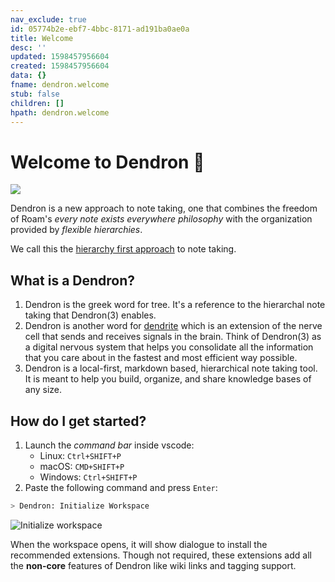 ```yaml
---
nav_exclude: true
id: 05774b2e-ebf7-4bbc-8171-ad191ba0ae0a
title: Welcome
desc: ''
updated: 1598457956604
created: 1598457956604
data: {}
fname: dendron.welcome
stub: false
children: []
hpath: dendron.welcome
---
```

# Welcome to Dendron 🌲

![](https://foundation-prod-assetspublic53c57cce-8cpvgjldwysl.s3-us-west-2.amazonaws.com/assets/logo-256.png)

Dendron is a new approach to note taking, one that combines the freedom of Roam's _every note exists everywhere philosophy_ with the organization provided by _flexible hierarchies_. 

We call this the [hierarchy first approach](https://www.kevinslin.com/notes/3dd58f62-fee5-4f93-b9f1-b0f0f59a9b64.html) to note taking.

## What is a Dendron?

1. Dendron is the greek word for tree. It's a reference to the hierarchal note taking that Dendron(3) enables. 
2. Dendron is another word for [dendrite](https://en.wikipedia.org/wiki/Dendrite) which is an extension of the nerve cell that sends and receives signals in the brain. Think of Dendron(3) as a digital nervous system that helps you consolidate all the information that you care about in the fastest and most efficient way possible.
3. Dendron is a local-first, markdown based, hierarchical note taking tool. It is meant to help you build, organize, and share knowledge bases of any size.

## How do I get started?

1. Launch the _command bar_ inside vscode:
   - Linux: `Ctrl+SHIFT+P`
   - macOS: `CMD+SHIFT+P`
   - Windows: `Ctrl+SHIFT+P`
2. Paste the following command and press `Enter`:

```sh
> Dendron: Initialize Workspace
```

![Initialize workspace](https://foundation-prod-assetspublic53c57cce-8cpvgjldwysl.s3-us-west-2.amazonaws.com/assets/dendron-init.gif)

When the workspace opens, it will show dialogue to install the recommended extensions. Though not required, these extensions add all the **non-core** features of Dendron like wiki links and tagging support.
